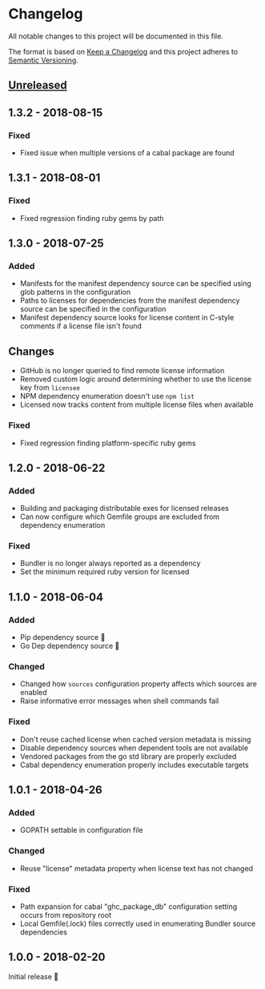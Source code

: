 # Changelog
All notable changes to this project will be documented in this file.

The format is based on [Keep a Changelog](http://keepachangelog.com/en/1.0.0/)
and this project adheres to [Semantic Versioning](http://semver.org/spec/v2.0.0.html).

## [Unreleased]

## 1.3.2 - 2018-08-15
### Fixed
- Fixed issue when multiple versions of a cabal package are found

## 1.3.1 - 2018-08-01
### Fixed
- Fixed regression finding ruby gems by path

## 1.3.0 - 2018-07-25
### Added
- Manifests for the manifest dependency source can be specified using glob patterns in the configuration
- Paths to licenses for dependencies from the manifest dependency source can be specified in the configuration
- Manifest dependency source looks for license content in C-style comments if a license file isn't found

## Changes
- GitHub is no longer queried to find remote license information
- Removed custom logic around determining whether to use the license key from `licensee`
- NPM dependency enumeration doesn't use `npm list`
- Licensed now tracks content from multiple license files when available

### Fixed
- Fixed regression finding platform-specific ruby gems

## 1.2.0 - 2018-06-22
### Added
- Building and packaging distributable exes for licensed releases
- Can now configure which Gemfile groups are excluded from dependency enumeration

### Fixed
- Bundler is no longer always reported as a dependency
- Set the minimum required ruby version for licensed

## 1.1.0 - 2018-06-04
### Added
- Pip dependency source :tada:
- Go Dep dependency source :tada:

### Changed
- Changed how `sources` configuration property affects which sources are enabled
- Raise informative error messages when shell commands fail

### Fixed
- Don't reuse cached license when cached version metadata is missing
- Disable dependency sources when dependent tools are not available
- Vendored packages from the go std library are properly excluded
- Cabal dependency enumeration properly includes executable targets

## 1.0.1 - 2018-04-26
### Added
- GOPATH settable in configuration file

### Changed
- Reuse "license" metadata property when license text has not changed

### Fixed
- Path expansion for cabal "ghc_package_db" configuration setting occurs from repository root
- Local Gemfile(.lock) files correctly used in enumerating Bundler source dependencies

## 1.0.0 - 2018-02-20

Initial release :tada:

[Unreleased]: https://github.com/github/licensed/compare/1.3.2...HEAD
